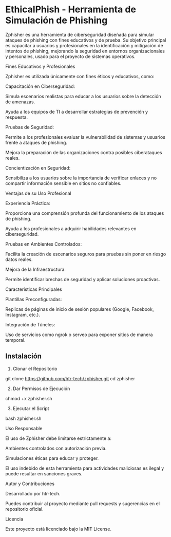 # EthicalPhish - Herramienta de Simulación de Phishing


Zphisher es una herramienta de ciberseguridad diseñada para simular ataques de phishing con fines educativos y de prueba. Su objetivo principal es capacitar a usuarios y profesionales en la identificación y mitigación de intentos de phishing, mejorando la seguridad en entornos organizacionales y personales, usado para el proyecto de sistemas operativos.

Fines Educativos y Profesionales

Zphisher es utilizada únicamente con fines éticos y educativos, como:

Capacitación en Ciberseguridad:

Simula escenarios realistas para educar a los usuarios sobre la detección de amenazas.

Ayuda a los equipos de TI a desarrollar estrategias de prevención y respuesta.

Pruebas de Seguridad:

Permite a los profesionales evaluar la vulnerabilidad de sistemas y usuarios frente a ataques de phishing.

Mejora la preparación de las organizaciones contra posibles ciberataques reales.

Concientización en Seguridad:

Sensibiliza a los usuarios sobre la importancia de verificar enlaces y no compartir información sensible en sitios no confiables.

Ventajas de su Uso Profesional

Experiencia Práctica:

Proporciona una comprensión profunda del funcionamiento de los ataques de phishing.

Ayuda a los profesionales a adquirir habilidades relevantes en ciberseguridad.

Pruebas en Ambientes Controlados:

Facilita la creación de escenarios seguros para pruebas sin poner en riesgo datos reales.

Mejora de la Infraestructura:

Permite identificar brechas de seguridad y aplicar soluciones proactivas.

Características Principales

Plantillas Preconfiguradas:

Replicas de páginas de inicio de sesión populares (Google, Facebook, Instagram, etc.).

Integración de Túneles:

Uso de servicios como ngrok o serveo para exponer sitios de manera temporal.


## Instalación

1. Clonar el Repositorio

git clone https://github.com/htr-tech/zphisher.git
cd zphisher

2. Dar Permisos de Ejecución

chmod +x zphisher.sh

3. Ejecutar el Script

bash zphisher.sh

Uso Responsable

El uso de Zphisher debe limitarse estrictamente a:

Ambientes controlados con autorización previa.

Simulaciones éticas para educar y proteger.

El uso indebido de esta herramienta para actividades maliciosas es ilegal y puede resultar en sanciones graves.

Autor y Contribuciones

Desarrollado por htr-tech.

Puedes contribuir al proyecto mediante pull requests y sugerencias en el repositorio oficial.

Licencia

Este proyecto está licenciado bajo la MIT License.

